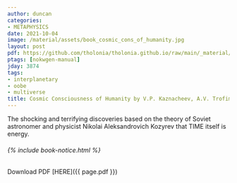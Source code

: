 ```yaml
---
author: duncan
categories:
- METAPHYSICS
date: 2021-10-04
image: /material/assets/book_cosmic_cons_of_humanity.jpg
layout: post
pdf: https://github.com/tholonia/tholonia.github.io/raw/main/_material/assets/book_cosmic_cons_of_humanity.zip
ptags: [nokwgen-manual]
jday: 3874
tags:
- interplanetary
- oobe
- multiverse
title: Cosmic Consciousness of Humanity by V.P. Kaznacheev, A.V. Trofimov
---
```


The shocking and terrifying discoveries based on the theory of Soviet astronomer and physicist Nikolai Aleksandrovich Kozyrev that TIME itself is energy.

<!--more-->

###### {% include book-notice.html %}

Download PDF  [HERE]({{ page.pdf }})